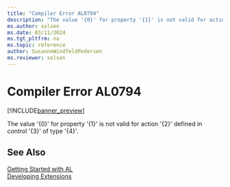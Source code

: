 ```yaml
---
title: "Compiler Error AL0794"
description: "The value '{0}' for property '{1}' is not valid for action '{2}' defined in control '{3}' of type '{4}'."
ms.author: solsen
ms.date: 03/11/2024
ms.tgt_pltfrm: na
ms.topic: reference
author: SusanneWindfeldPedersen
ms.reviewer: solsen
---
```

[//]: # (START>DO_NOT_EDIT)
[//]: # (IMPORTANT:Do not edit any of the content between here and the END>DO_NOT_EDIT.)
[//]: # (Any modifications should be made in the .xml files in the ModernDev repo.)
# Compiler Error AL0794

[!INCLUDE[banner_preview](../includes/banner_preview.md)]

The value '{0}' for property '{1}' is not valid for action '{2}' defined in control '{3}' of type '{4}'.


[//]: # (IMPORTANT: END>DO_NOT_EDIT)
## See Also  
[Getting Started with AL](../devenv-get-started.md)  
[Developing Extensions](../devenv-dev-overview.md)  